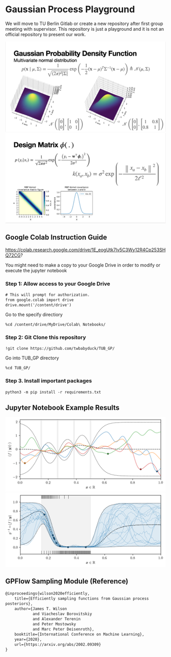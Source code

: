 # Gaussian Process Playground

We will move to TU Berlin Gitlab or create a new repository after first group meeting
with supervisor. This repository is just a playground and it is not an official repository
to present our work.

<img src="pics/gpdf.png" width="600">

<img src="pics/rbf_kernel.png" width="600">

## Google Colab Instruction Guide
https://colab.research.google.com/drive/1E_eogUtk7lv5C3Wy12R4Cp253SHQ72CG?

You might need to make a copy to your Google Drive in order to modify or execute 
the jupyter notebook

### Step 1: Allow access to your Google Drive
```
# This will prompt for authorization.
from google.colab import drive
drive.mount('/content/drive')
```
Go to the specify directiory 
```
%cd /content/drive/MyDrive/Colab\ Notebooks/
```

### Step 2: Git Clone this repository
```
!git clone https://github.com/twbabyduck/TUB_GP/
```
Go into TUB_GP directory
```
%cd TUB_GP/
```

### Step 3. Install important packages
```
python3 -m pip install -r requirements.txt   
```

## Jupyter Notebook Example Results
<img src="pics/minimize.png" width="600">
<img src="pics/sampling.png" width="600">

## GPFlow Sampling Module (Reference)
```
@inproceedings{wilson2020efficiently,
    title={Efficiently sampling functions from Gaussian process posteriors},
    author={James T. Wilson
            and Viacheslav Borovitskiy
            and Alexander Terenin
            and Peter Mostowsky
            and Marc Peter Deisenroth},
    booktitle={International Conference on Machine Learning},
    year={2020},
    url={https://arxiv.org/abs/2002.09309}
}
```